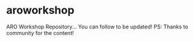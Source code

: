 # aroworkshop
ARO Workshop Repository... You can follow to be updated! PS: Thanks to community for the content! 
